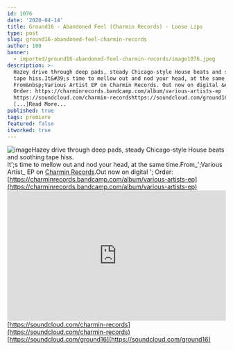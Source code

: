 ```yaml
---
id: 1076
date: '2020-04-14'
title: Ground16 - Abandoned Feel (Charmin Records) - Loose Lips
type: post
slug: ground16-abandoned-feel-charmin-records
author: 100
banner:
  - imported/ground16-abandoned-feel-charmin-records/image1076.jpeg
description: >-
  Hazey drive through deep pads, steady Chicago-style House beats and soothing
  tape hiss.It&#39;s time to mellow out and nod your head, at the same time.
  From&nbsp;Various Artist EP on Charmin Records. Out now on digital &#8211;
  Order: https://charminrecords.bandcamp.com/album/various-artists-ep
  https://soundcloud.com/charmin-recordshttps://soundcloud.com/ground16
  [...]Read More...
published: true
tags: premiere
featured: false
itworked: true
---
```

![image](../imported/ground16-abandoned-feel-charmin-records/image1076.jpeg)Hazey drive through deep pads, steady Chicago-style House beats and soothing tape hiss.  
It';s time to mellow out and nod your head, at the same time.From_';Various Artist_ EP on [Charmin Records](https://charminrecords.bandcamp.com/).Out now on digital '; Order: [](https://charminrecords.bandcamp.com/album/various-artists-ep)[https://charminrecords.bandcamp.com/album/various-artists-ep](https://charminrecords.bandcamp.com/album/various-artists-ep)<iframe width='100%' height='300' scrolling='no' frameborder='no' allow='autoplay' src='https://w.soundcloud.com/player/?url=https%3A//api.soundcloud.com/tracks/798610399&color=%23ff5500&auto_play=false&hide_related=false&show_comments=true&show_user=true&show_reposts=false&show_teaser=true'></iframe>[](https://soundcloud.com/charmin-records)[https://soundcloud.com/charmin-records](https://soundcloud.com/charmin-records)  
[](https://soundcloud.com/ground16)[https://soundcloud.com/ground16](https://soundcloud.com/ground16)